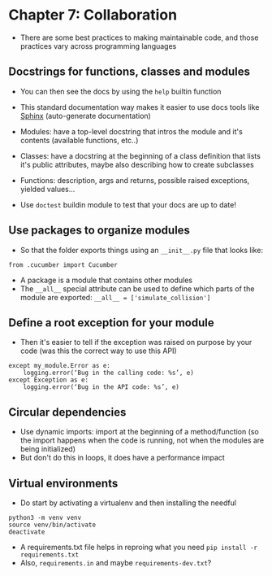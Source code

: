 # Chapter 7: Collaboration
- There are some best practices to making maintainable code, and those practices vary across programming languages

## Docstrings for functions, classes and modules
- You can then see the docs by using the `help` builtin function
- This standard documentation way makes it easier to use docs tools like [Sphinx](https://www.sphinx-doc.org/en/master/) (auto-generate documentation) 

- Modules: have a top-level docstring that intros the module and it's contents (available functions, etc..)
- Classes: have a docstring at the beginning of a class definition that lists it's public attributes, maybe also describing how to create subclasses
- Functions: description, args and returns, possible raised exceptions, yielded values...

- Use `doctest` buildin module to test that your docs are up to date! 

## Use packages to organize modules
- So that the folder exports things using an `__init__.py` file that looks like:
```
from .cucumber import Cucumber
```
- A package is a module that contains other modules
- The `__all__` special attribute can be used to define which parts of the module are exported: `__all__ = ['simulate_collision']`

## Define a root exception for your module
- Then it's easier to tell if the exception was raised on purpose by your code (was this the correct way to use this API)
```
except my_module.Error as e: 
    logging.error(‘Bug in the calling code: %s’, e)
except Exception as e:
    logging.error(‘Bug in the API code: %s’, e)
```

## Circular dependencies
- Use dynamic imports: import at the beginning of a method/function (so the import happens when the code is running, not when the modules are being initialized)
- But don't do this in loops, it does have a performance impact

## Virtual environments
- Do start by activating a virtualenv and then installing the needful
```
python3 -m venv venv
source venv/bin/activate
deactivate
```
- A requirements.txt file helps in reproing what you need `pip install -r requirements.txt`
- Also, `requirements.in` and maybe `requirements-dev.txt`?

